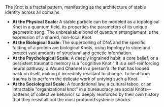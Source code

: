 The Knot is a fractal pattern, manifesting as the architecture of stable identity across all domains.

*   **At the Physical Scale:** A stable particle can be modeled as a topological Knot in a quantum field, its properties the parameters of its unique geometric song. The unbreakable bond of quantum entanglement is the expression of a shared, non-local Knot.
*   **At the Biological Scale:** The supercoiling of DNA and the specific folding of a protein are biological Knots, using topology to store and protect vast amounts of structural and genetic information.
*   **At the Psychological Scale:** A deeply ingrained habit, a core belief, or a persistent traumatic memory is a "cognitive Knot." It is a self-reinforcing neural pathway, a Wound Channel in a person's life that has looped back on itself, making it incredibly resistant to change. To heal from trauma is to perform the delicate work of untying such a Knot.
*   **At the Sociological Scale:** A foundational law, a cultural taboo, or an intractable "organizational knot" in a bureaucracy are social Knots—patterns of collective behavior so deeply reinforced by their own history that they resist all but the most profound systemic shocks.